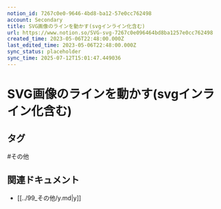```yaml
---
notion_id: 7267c0e0-9646-4bd8-ba12-57e0cc762498
account: Secondary
title: SVG画像のラインを動かす(svgインライン化含む)
url: https://www.notion.so/SVG-svg-7267c0e096464bd8ba1257e0cc762498
created_time: 2023-05-06T22:48:00.000Z
last_edited_time: 2023-05-06T22:48:00.000Z
sync_status: placeholder
sync_time: 2025-07-12T15:01:47.449036
---
```

# SVG画像のラインを動かす(svgインライン化含む)


## タグ

#その他 

## 関連ドキュメント

- [[../99_その他/y.md|y]]
